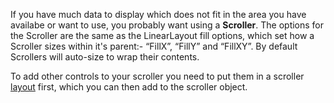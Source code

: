 If you have much data to display which does not fit in the area you have availabe or want to use, you probably want using a **Scroller**. The options for the Scroller are the same as the LinearLayout fill options, which set how a Scroller sizes within it's parent:- “FillX”, “FillY” and “FillXY”. By default Scrollers will auto-size to wrap their contents.

To add other controls to your scroller you need to put them in a scroller [layout](CreateLayout.htm) first, which you can then add to the scroller object.